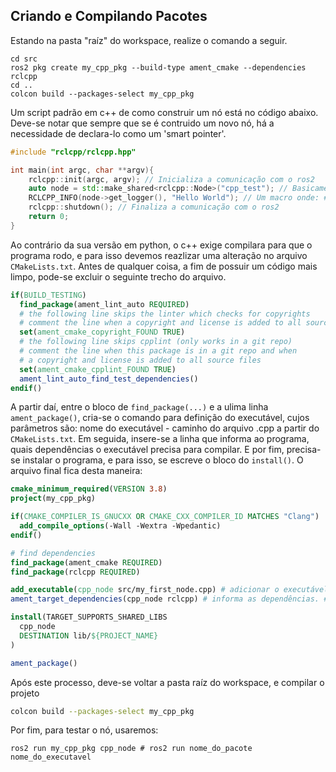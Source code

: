 ## Criando e Compilando Pacotes
Estando na pasta "raíz" do workspace, realize o comando a seguir.
```
cd src
ros2 pkg create my_cpp_pkg --build-type ament_cmake --dependencies rclcpp
cd ..
colcon build --packages-select my_cpp_pkg
```
Um script padrão em c++ de como construir um nó está no código abaixo. Deve-se notar que sempre que se é contruido um novo nó, há a necessidade de declara-lo como um 'smart pointer'.
```c++
#include "rclcpp/rclcpp.hpp"

int main(int argc, char **argv){
    rclcpp::init(argc, argv); // Inicializa a comunicação com o ros2
    auto node = std::make_shared<rclcpp::Node>("cpp_test"); // Basicamente em c++, todos os nós são criados como smart pointers
    RCLCPP_INFO(node->get_logger(), "Hello World"); // Um macro onde: #1 método de info do nó x. 2# a mensagem
    rclcpp::shutdown(); // Finaliza a comunicação com o ros2
    return 0;
}
```
Ao contrário da sua versão em python, o c++ exige compilara para que o programa rodo, e para isso devemos reazlizar uma alteração no arquivo `CMakeLists.txt`. Antes de qualquer coisa, a fim de possuir um código mais limpo, pode-se excluir o seguinte trecho do arquivo.
```cmake
if(BUILD_TESTING)
  find_package(ament_lint_auto REQUIRED)
  # the following line skips the linter which checks for copyrights
  # comment the line when a copyright and license is added to all source files
  set(ament_cmake_copyright_FOUND TRUE)
  # the following line skips cpplint (only works in a git repo)
  # comment the line when this package is in a git repo and when
  # a copyright and license is added to all source files
  set(ament_cmake_cpplint_FOUND TRUE)
  ament_lint_auto_find_test_dependencies()
endif()
```
A partir daí, entre o bloco de `find_package(...)` e a ulima linha `ament_package()`, cria-se o comando para definição do executável, cujos parâmetros são: nome do executável - caminho do arquivo .cpp a partir do `CMakeLists.txt`. Em seguida, insere-se a linha que informa ao programa, quais dependências o executável precisa para compilar. E por fim, precisa-se instalar o programa, e para isso, se escreve o bloco do `install()`. O arquivo final fica desta maneira:
```cmake
cmake_minimum_required(VERSION 3.8)
project(my_cpp_pkg)

if(CMAKE_COMPILER_IS_GNUCXX OR CMAKE_CXX_COMPILER_ID MATCHES "Clang")
  add_compile_options(-Wall -Wextra -Wpedantic)
endif()

# find dependencies
find_package(ament_cmake REQUIRED)
find_package(rclcpp REQUIRED)

add_executable(cpp_node src/my_first_node.cpp) # adicionar o executável. #1 nome do executável #2 caminho do arquivo
ament_target_dependencies(cpp_node rclcpp) # informa as dependências. #1 nome do executavel que foi criado na linha anterior #2 a dependência em si

install(TARGET_SUPPORTS_SHARED_LIBS
  cpp_node
  DESTINATION lib/${PROJECT_NAME}
)

ament_package()
```
Após este processo, deve-se voltar a pasta raíz do workspace, e compilar o projeto
```bash
colcon build --packages-select my_cpp_pkg
```
Por fim, para testar o nó, usaremos:
```base
ros2 run my_cpp_pkg cpp_node # ros2 run nome_do_pacote nome_do_executavel
```
